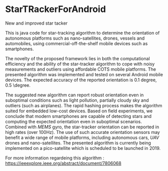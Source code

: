 # StarTRackerForAndroid
New and improved star tacker

This is java code for star-tracking algorithm to determine the orientation of autonomous platforms such as nano-satellites, drones, vessels and automobiles, using commercial-off-the-shelf mobile devices such as smartphones. 

The novelty of the proposed framework lies in both the computational efficiency and the ability of the star-tracker algorithm to cope with noisy measurements and outliers using affordable COTS mobile platforms. The presented algorithm was implemented and tested on several Android mobile devices. The expected accuracy of the reported orientation is 0.1 degree, 0.5 \degree.

The suggested new algorithm can report robust orientation even in suboptimal conditions such as light pollution, partially cloudy sky and outliers (such as airplanes). The rapid hashing process makes the algorithm suited for embedded low-cost devices. 
Based on field experiments, we conclude that modern smartphones are capable of detecting stars and computing the expected orientation even in suboptimal scenarios. Combined with $MEMS$ gyro, the star-tracker orientation can be reported in high rates (over 100Hz). 
The use of such accurate orientation sensors may benefit a wide range of mobile platforms, including autonomous cars, $UAV$ drones and nano-satellites. The presented algorithm is currently being implemented on a pico-satellite which is scheduled to be launched in 2019.


For more information regardeing this algorithm : https://ieeexplore.ieee.org/abstract/document/7806068 


